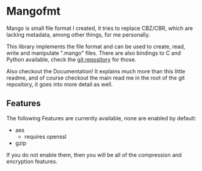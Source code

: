 # Mangofmt

Mango is small file format I created, it tries to replace CBZ/CBR, which are lacking metadata, among other things, for me personally.

This library implements the file format and can be used to create, read, write and manipulate ".mango" files.
There are also bindings to C and Python available, check the [git repository](https://github.com/AlexFence/mango) for those.

Also checkout the Documentation! It explains much more than this little readme, and of course checkout the main read me in the root of the git repository, it goes into more detail as well.

## Features
The following Features are currently available, none are enabled by default:
* aes
   * requires openssl
* gzip

If you do not enable them, then you will be all of the compression and encryption features.


